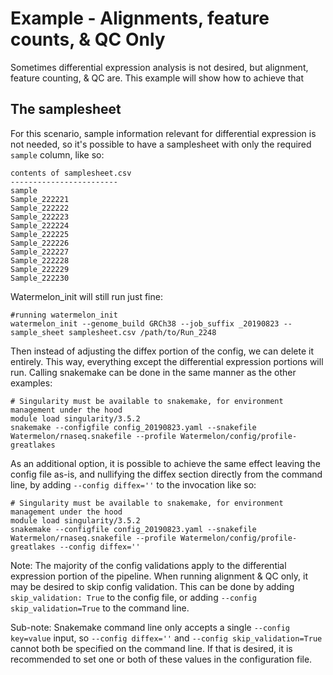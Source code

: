# Example - Alignments, feature counts, & QC Only

Sometimes differential expression analysis is not desired, but alignment, feature counting, & QC are. This example will show how to achieve that

## The samplesheet

For this scenario, sample information relevant for differential expression is not needed, so it's possible to have a samplesheet with only the required `sample` column, like so:

    contents of samplesheet.csv
    ------------------------
    sample
    Sample_222221
    Sample_222222
    Sample_222223
    Sample_222224
    Sample_222225
    Sample_222226
    Sample_222227
    Sample_222228
    Sample_222229
    Sample_222230

Watermelon_init will still run just fine:

    #running watermelon_init
    watermelon_init --genome_build GRCh38 --job_suffix _20190823 --sample_sheet samplesheet.csv /path/to/Run_2248

Then instead of adjusting the diffex portion of the config, we can delete it entirely. This way, everything except the differential expression portions will run. Calling snakemake can be done in the same manner as the other examples:

    # Singularity must be available to snakemake, for environment management under the hood
    module load singularity/3.5.2
    snakemake --configfile config_20190823.yaml --snakefile Watermelon/rnaseq.snakefile --profile Watermelon/config/profile-greatlakes

As an additional option, it is possible to achieve the same effect leaving the config file as-is, and nullifying the diffex section directly from the command line, by adding `--config diffex=''` to the invocation like so:

    # Singularity must be available to snakemake, for environment management under the hood
    module load singularity/3.5.2
    snakemake --configfile config_20190823.yaml --snakefile Watermelon/rnaseq.snakefile --profile Watermelon/config/profile-greatlakes --config diffex=''

Note: The majority of the config validations apply to the differential expression portion of the pipeline. When running alignment & QC only, it may be desired to skip config validation. This can be done by adding `skip_validation: True` to the config file, or adding `--config skip_validation=True` to the command line.

Sub-note: Snakemake command line only accepts a single `--config key=value` input, so `--config diffex=''` and `--config skip_validation=True` cannot both be specified on the command line. If that is desired, it is recommended to set one or both of these values in the configuration file.
